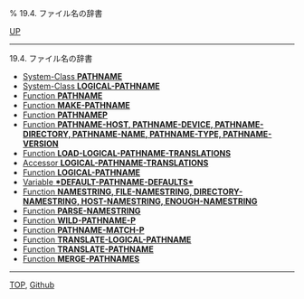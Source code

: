 % 19.4. ファイル名の辞書

[UP](19.html)  

---

19.4. ファイル名の辞書

- [System-Class **PATHNAME**](19.4.pathname-system-class.html)
- [System-Class **LOGICAL-PATHNAME**](19.4.logical-pathname-system-class.html)
- [Function **PATHNAME**](19.4.pathname-function.html)
- [Function **MAKE-PATHNAME**](19.4.make-pathname.html)
- [Function **PATHNAMEP**](19.4.pathnamep.html)
- [Function **PATHNAME-HOST, PATHNAME-DEVICE, PATHNAME-DIRECTORY, PATHNAME-NAME, PATHNAME-TYPE, PATHNAME-VERSION**](19.4.pathname-host.html)
- [Function **LOAD-LOGICAL-PATHNAME-TRANSLATIONS**](19.4.load-logical-pathname-translations.html)
- [Accessor **LOGICAL-PATHNAME-TRANSLATIONS**](19.4.logical-pathname-translations.html)
- [Function **LOGICAL-PATHNAME**](19.4.logical-pathname-function.html)
- [Variable **\*DEFAULT-PATHNAME-DEFAULTS\***](19.4.default-pathname-defaults.html)
- [Function **NAMESTRING, FILE-NAMESTRING, DIRECTORY-NAMESTRING, HOST-NAMESTRING, ENOUGH-NAMESTRING**](19.4.namestring.html)
- [Function **PARSE-NAMESTRING**](19.4.parse-namestring.html)
- [Function **WILD-PATHNAME-P**](19.4.wild-pathname-p.html)
- [Function **PATHNAME-MATCH-P**](19.4.pathname-match-p.html)
- [Function **TRANSLATE-LOGICAL-PATHNAME**](19.4.translate-logical-pathname.html)
- [Function **TRANSLATE-PATHNAME**](19.4.translate-pathname.html)
- [Function **MERGE-PATHNAMES**](19.4.merge-pathnames.html)

---
[TOP](index.html),  [Github](https://github.com/nptcl/npt-japanese)

